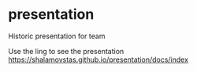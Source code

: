 # presentation
Historic presentation for team

Use the ling to see the presentation
https://shalamovstas.github.io/presentation/docs/index
